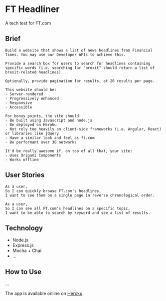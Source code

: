 # FT Headliner

A tech test for FT.com

## Brief

```
Build a website that shows a list of news headlines from Financial Times. You may use our Developer APIs to achieve this.

Provide a search box for users to search for headlines containing specific words (i.e. searching for "brexit" should return a list of brexit-related headlines).

Optionally, provide pagination for results, at 20 results per page.

This website should be:
- Server-rendered
- Progressively enhanced
- Responsive
- Accessible

For bonus points, the site should:
- Be built using Javascript and node.js
- Be deployed on Heroku
- Not rely too heavily on client-side frameworks (i.e. Angular, React) or libraries like jQuery
- Have a similar look and feel as ft.com
- Be performant over 3G networks

It'd be really awesome if, on top of all that, your site:
- Uses Origami Components
- Works offline
```

## User Stories

```
As a user,
So I can quickly browse FT.com's headlines,
I want to see them on a single page in reverse chronological order.

As a user,
So I can see all FT.com's headlines on a specific topic,
I want to be able to search by keyword and see a list of results.

```

## Technology

* Node.js
* Express.js
* Mocha + Chai
* ...

## How to Use

...

The app is available online on [Heroku](https://floating-hamlet-41120.herokuapp.com/).
